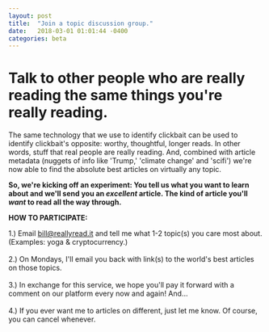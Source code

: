 ```yaml
---
layout: post
title:  "Join a topic discussion group."
date:   2018-03-01 01:01:44 -0400
categories: beta
---
```

**Talk to other people who are really reading the same things you're really reading.** 
=====

The same technology that we use to identify clickbait can be used to identify clickbait's opposite: worthy, thoughtful, longer reads. In other words, stuff that real people are really reading. And, combined with article metadata (nuggets of info like 'Trump,' 'climate change' and 'scifi') we're now able to find the absolute best articles on virtually any topic.

**So, we're kicking off an experiment: You tell us what you want to learn about and we'll send you an *excellent* article. The kind of article you'll *want* to read all the way through.**

**HOW TO PARTICIPATE:**

1.) Email bill@reallyread.it and tell me what 1-2 topic(s) you care most about. (Examples: yoga & cryptocurrency.) <br><br>
2.) On Mondays, I'll email you back with link(s) to the world's best articles on those topics. <br><br>
3.) In exchange for this service, we hope you'll pay it forward with a comment on our platform every now and again! And... <br><br> 
4.) If you ever want me to articles on different, just let me know. Of course, you can cancel whenever.